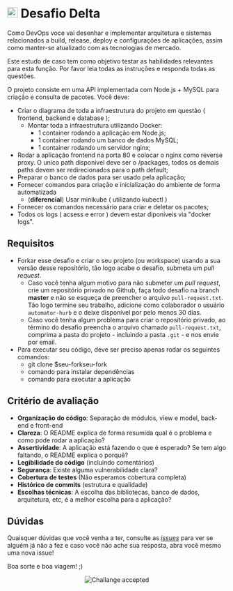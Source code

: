 # <img src="https://avatars1.githubusercontent.com/u/7063040?v=4&s=200.jpg" alt="HU" width="24" /> Desafio Delta

Como DevOps voce vai desenhar e implementar arquitetura e sistemas relacionados a build, release, deploy e configurações de aplicações, assim como manter-se atualizado com as tecnologias de mercado.

Este estudo de caso tem como objetivo testar as habilidades relevantes para esta função. Por favor leia todas as instruções e responda todas as questões.

O projeto consiste em uma API implementada com Node.js​ + MySQL​ para criação e consulta de pacotes.
Você deve:

-   Criar o diagrama de toda a infraestrutura do projeto em questão ( frontend, backend e database );
    -   Montar toda a infraestrutura utilizando Docker:
        -   1 container rodando a aplicação em Node.js;
        -   1 container rodando um banco de dados MySQL;
        -   1 container rodando um servidor nginx;
-   Rodar a aplicação frontend na porta 80 e colocar o nginx ​como reverse proxy. O unico path disponivel deve ser o /packages, todos os demais paths devem ser redirecionados para o path default;
-   Preparar o banco de dados para ser usado pela aplicação;
-   Fornecer comandos para criação e inicialização do ambiente de forma automatizada
    -   (**diferencial**) Usar minikube ( utilizando kubectl )
-   Fornecer os comandos necessário para criar e deletar os pacotes;
-   Todos os logs ( acsess e error ) devem estar diponiveis via "docker logs".

## Requisitos

-   Forkar esse desafio e criar o seu projeto (ou workspace) usando a sua versão desse repositório, tão logo acabe o desafio, submeta um _pull request_.
    -   Caso você tenha algum motivo para não submeter um _pull request_, crie um repositório privado no Github, faça todo desafio na branch **master** e não se esqueça de preencher o arquivo `pull-request.txt`. Tão logo termine seu trabalho, adicione como colaborador o usuário `automator-hurb` e o deixe disponível por pelo menos 30 dias.
    -   Caso você tenha algum problema para criar o repositório privado, ao término do desafio preencha o arquivo chamado `pull-request.txt`, comprima a pasta do projeto - incluindo a pasta `.git` - e nos envie por email.
-   Para executar seu código, deve ser preciso apenas rodar os seguintes comandos:
    -   git clone \$seu-forkseu-fork
    -   comando para instalar dependências
    -   comando para executar a aplicação

## Critério de avaliação

-   **Organização do código**: Separação de módulos, view e model, back-end e front-end
-   **Clareza**: O README explica de forma resumida qual é o problema e como pode rodar a aplicação?
-   **Assertividade**: A aplicação está fazendo o que é esperado? Se tem algo faltando, o README explica o porquê?
-   **Legibilidade do código** (incluindo comentários)
-   **Segurança**: Existe alguma vulnerabilidade clara?
-   **Cobertura de testes** (Não esperamos cobertura completa)
-   **Histórico de commits** (estrutura e qualidade)
-   **Escolhas técnicas**: A escolha das bibliotecas, banco de dados, arquitetura, etc, é a melhor escolha para a aplicação?

## Dúvidas

Quaisquer dúvidas que você venha a ter, consulte as [_issues_](https://github.com/HurbCom/challenge-delta/issues) para ver se alguém já não a fez e caso você não ache sua resposta, abra você mesmo uma nova issue!

Boa sorte e boa viagem! ;)

<p align="center">
  <img src="ca.jpg" alt="Challange accepted" />
</p>

